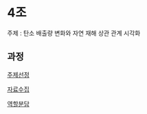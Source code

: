 # 4조 

주제 : 탄소 배출량 변화와 자연 재해 상관 관계 시각화



## 과정

[주제선정](https://github.com/LeeJeaHyuk/Multicampus-2210-ProjectGroup4/blob/master/%EC%A3%BC%EC%A0%9C%EC%84%A0%EC%A0%95/README_Topic.md)

[자료수집](https://github.com/LeeJeaHyuk/Multicampus-2210-ProjectGroup4/blob/master/%EC%9E%90%EB%A3%8C%EC%88%98%EC%A7%91/README_%EC%9E%90%EB%A3%8C%EC%88%98%EC%A7%91.md)

[역할분담](https://github.com/LeeJeaHyuk/Multicampus-2210-ProjectGroup4/blob/master/%EC%97%AD%ED%95%A0%EB%B6%84%EB%8B%B4/README_%EC%97%AD%ED%95%A0%EB%B6%84%EB%8B%B4.md)


